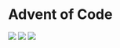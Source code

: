 # Advent of Code

![](https://img.shields.io/badge/day%20📅-9-blue)
![](https://img.shields.io/badge/stars%20⭐-15-yellow)
![](https://img.shields.io/badge/days%20completed-7-red)